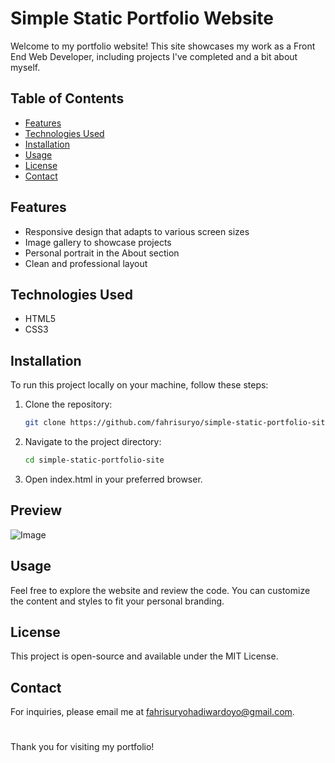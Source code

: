 # Simple Static Portfolio Website

Welcome to my portfolio website! This site showcases my work as a Front End Web Developer, including projects I've completed and a bit about myself.

## Table of Contents

- [Features](#features)
- [Technologies Used](#technologies-used)
- [Installation](#installation)
- [Usage](#usage)
- [License](#license)
- [Contact](#contact)

## Features

- Responsive design that adapts to various screen sizes
- Image gallery to showcase projects
- Personal portrait in the About section
- Clean and professional layout

## Technologies Used

- HTML5
- CSS3

## Installation

To run this project locally on your machine, follow these steps:

1. Clone the repository:
   ```bash
   git clone https://github.com/fahrisuryo/simple-static-portfolio-site.git
2. Navigate to the project directory:
   ```bash
   cd simple-static-portfolio-site
3. Open index.html in your preferred browser.

## Preview

![Image](https://github.com/user-attachments/assets/8eef71a6-b07d-4cb8-ae59-5eb6fb263cf6)

## Usage

Feel free to explore the website and review the code. You can customize the content and styles to fit your personal branding.

## License

This project is open-source and available under the MIT License.

## Contact

For inquiries, please email me at fahrisuryohadiwardoyo@gmail.com.

#

Thank you for visiting my portfolio!

